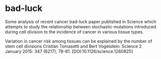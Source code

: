 # bad-luck
Some analysis of recent cancer bad-luck paper published in Science which attempts to  study the relationship between stochastic mutations introduced during cell division to the incidence of cancer in various tissue types.

Variation in cancer risk among tissues can be explained by the number of stem cell divisions
Cristian Tomasetti and Bert Vogelstein. Science 2 January 2015: 347 (6217), 78-81. [DOI:10.1126/science.1260825]
